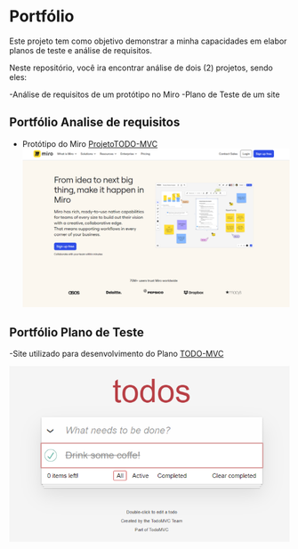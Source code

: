 # Portfólio

Este projeto tem como objetivo demonstrar a minha capacidades em elabor planos de teste e análise de requisitos.

Neste repositório, você ira encontrar análise de dois (2) projetos, sendo eles:

-Análise de requisitos de um protótipo no Miro
-Plano de Teste de um site

## Portfólio Analise de requisitos

- Protótipo do Miro [ProjetoTODO-MVC](https://miro.com/app/board/uXjVNxAQG98=/)
![Referencia Protótipo](img/ref.miro.png)


## Portfólio Plano de Teste

-Site utilizado para desenvolvimento do Plano [TODO-MVC](https://todomvc.com/examples/react/dist/ )

![Home Site TODO-MVC](img/site_todomvc.png)

